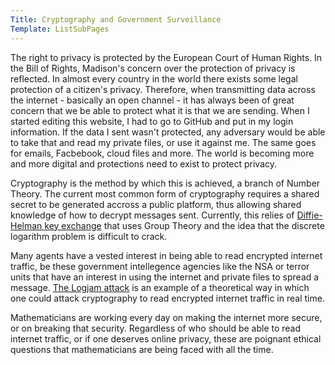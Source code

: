 ```yaml
---
Title: Cryptography and Government Surveillance
Template: ListSubPages
---
```


The right to privacy is protected by the European Court of Human Rights. In the Bill of Rights, Madison's concern over the protection of privacy is reflected. In almost every country in the world there exists some legal protection of a citizen's privacy. Therefore, when transmitting data across the internet - basically an open channel - it has always been of great concern that we be able to protect what it is that we are sending. When I started editing this website, I had to go to GitHub and put in my login information. If the data I sent wasn't protected, any adversary would be able to take that and read my private files, or use it against me. The same goes for emails, Facbebook, cloud files and more. The world is becoming more and more digital and protections need to exist to protect privacy.

Cryptography is the method by which this is achieved, a branch of Number Theory. The current most common form of cryptography requires a shared secret to be generated accross a public platform, thus allowing shared knowledge of how to decrypt messages sent. Currently, this relies of [Diffie-Helman key exchange](http://db716.user.srcf.net/eim/course/crypto/diffiehellman) that uses Group Theory and the idea that the discrete logarithm problem is difficult to crack.

Many agents have a vested interest in being able to read encrypted internet traffic, be these government intellegence agencies like the NSA or terror units that have an interest in using the internet and private files to spread a message. [The Logjam attack](http://db716.user.srcf.net/eim/course/crypto/logjam) is an example of a theoretical way in which one could attack cryptography to read encrypted internet traffic in real time.

Mathematicians are working every day on making the internet more secure, or on breaking that security. Regardless of who should be able to read internet traffic, or if one deserves online privacy, these are poignant ethical questions that mathematicians are being faced with all the time.
